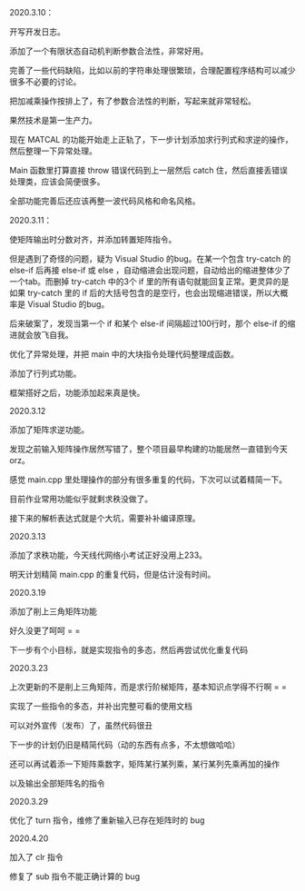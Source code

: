 2020.3.10：

开写开发日志。

添加了一个有限状态自动机判断参数合法性，非常好用。

完善了一些代码缺陷，比如以前的字符串处理很繁琐，合理配置程序结构可以减少很多不必要的讨论。

把加减乘操作按排上了，有了参数合法性的判断，写起来就非常轻松。

果然技术是第一生产力。

现在 MATCAL 的功能开始走上正轨了，下一步计划添加求行列式和求逆的操作，然后整理一下异常处理。

Main 函数里打算直接 throw 错误代码到上一层然后 catch 住，然后直接丢错误处理类，应该会简便很多。

全部功能完善后还应该再整一波代码风格和命名风格。

2020.3.11：

使矩阵输出时分数对齐，并添加转置矩阵指令。

但是遇到了奇怪的问题，疑为 Visual Studio 的bug。在某一个包含 try-catch 的 else-if 后再接 else-if 或 else ，自动缩进会出现问题，自动给出的缩进整体少了一个tab。而删掉 try-catch 中的3个 if 里的所有语句就能回复正常。更灵异的是如果 try-catch 里的 if 后的大括号包含的是空行，也会出现缩进错误，所以大概率是 Visual Studio 的bug。

后来破案了，发现当第一个 if 和某个 else-if 间隔超过100行时，那个 else-if 的缩进就会放飞自我。

优化了异常处理，并把 main 中的大块指令处理代码整理成函数。

添加了行列式功能。

框架搭好之后，功能添加起来真是快。

2020.3.12

添加了矩阵求逆功能。

发现之前输入矩阵操作居然写错了，整个项目最早构建的功能居然一直错到今天orz。

感觉 main.cpp 里处理操作的部分有很多重复的代码，下次可以试着精简一下。

目前作业常用功能似乎就剩求秩没做了。

接下来的解析表达式就是个大坑，需要补补编译原理。

2020.3.13

添加了求秩功能，今天线代网络小考试正好没用上233。

明天计划精简 main.cpp 的重复代码，但是估计没有时间。

2020.3.19

添加了削上三角矩阵功能

好久没更了呵呵 = =

下一步有个小目标，就是实现指令的多态，然后再尝试优化重复代码

2020.3.23

上次更新的不是削上三角矩阵，而是求行阶梯矩阵，基本知识点学得不行啊 = =

实现了一些指令的多态，并补出完整可看的使用文档

可以对外宣传（发布）了，虽然代码很丑

下一步的计划仍旧是精简代码（动的东西有点多，不太想做哈哈）

还可以再试着添一下矩阵乘数字，矩阵某行某列乘，某行某列先乘再加的操作

以及输出全部矩阵名的指令

2020.3.29

优化了 turn 指令，维修了重新输入已存在矩阵时的 bug

2020.4.20

加入了 clr 指令

修复了 sub 指令不能正确计算的 bug